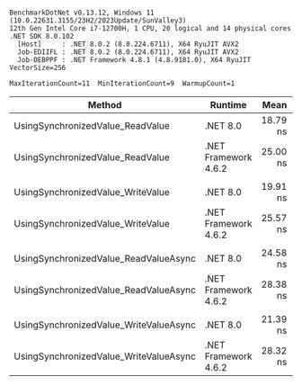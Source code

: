 ```

BenchmarkDotNet v0.13.12, Windows 11 (10.0.22631.3155/23H2/2023Update/SunValley3)
12th Gen Intel Core i7-12700H, 1 CPU, 20 logical and 14 physical cores
.NET SDK 8.0.102
  [Host]     : .NET 8.0.2 (8.0.224.6711), X64 RyuJIT AVX2
  Job-EDIIFL : .NET 8.0.2 (8.0.224.6711), X64 RyuJIT AVX2
  Job-DEBPPF : .NET Framework 4.8.1 (4.8.9181.0), X64 RyuJIT VectorSize=256

MaxIterationCount=11  MinIterationCount=9  WarmupCount=1  

```

| Method                                 | Runtime              |     Mean |    Error |   StdDev | Ratio | RatioSD |
|----------------------------------------|----------------------|---------:|---------:|---------:|------:|--------:|
| UsingSynchronizedValue_ReadValue       | .NET 8.0             | 18.79 ns | 0.366 ns | 0.242 ns |  1.00 |    0.00 |
| UsingSynchronizedValue_ReadValue       | .NET Framework 4.6.2 | 25.00 ns | 0.152 ns | 0.090 ns |  1.33 |    0.02 |
|                                        |                      |          |          |          |       |         |
| UsingSynchronizedValue_WriteValue      | .NET 8.0             | 19.91 ns | 0.271 ns | 0.142 ns |  1.00 |    0.00 |
| UsingSynchronizedValue_WriteValue      | .NET Framework 4.6.2 | 25.57 ns | 0.336 ns | 0.200 ns |  1.28 |    0.01 |
|                                        |                      |          |          |          |       |         |
| UsingSynchronizedValue_ReadValueAsync  | .NET 8.0             | 24.58 ns | 0.799 ns | 0.529 ns |  1.00 |    0.00 |
| UsingSynchronizedValue_ReadValueAsync  | .NET Framework 4.6.2 | 28.38 ns | 0.333 ns | 0.198 ns |  1.15 |    0.03 |
|                                        |                      |          |          |          |       |         |
| UsingSynchronizedValue_WriteValueAsync | .NET 8.0             | 21.39 ns | 0.439 ns | 0.318 ns |  1.00 |    0.00 |
| UsingSynchronizedValue_WriteValueAsync | .NET Framework 4.6.2 | 28.32 ns | 0.849 ns | 0.614 ns |  1.32 |    0.04 |
